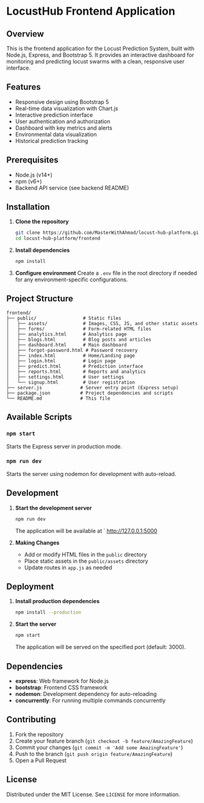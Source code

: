# LocustHub Frontend Application

## Overview
This is the frontend application for the Locust Prediction System, built with Node.js, Express, and Bootstrap 5. It provides an interactive dashboard for monitoring and predicting locust swarms with a clean, responsive user interface.

## Features
- Responsive design using Bootstrap 5
- Real-time data visualization with Chart.js
- Interactive prediction interface
- User authentication and authorization
- Dashboard with key metrics and alerts
- Environmental data visualization
- Historical prediction tracking

## Prerequisites
- Node.js (v14+)
- npm (v6+)
- Backend API service (see backend README)

## Installation

1. **Clone the repository**
   ```bash
   git clone https://github.com/MasterWithAhmad/locust-hub-platform.git
   cd locust-hub-platform/frontend
   ```

2. **Install dependencies**
   ```bash
   npm install
   ```

3. **Configure environment**
   Create a `.env` file in the root directory if needed for any environment-specific configurations.

## Project Structure

```
frontend/
├── public/                 # Static files
│   ├── assets/             # Images, CSS, JS, and other static assets
│   ├── forms/              # Form-related HTML files
│   ├── analytics.html      # Analytics page
│   ├── blogs.html          # Blog posts and articles
│   ├── dashboard.html      # Main dashboard
│   ├── forgot-password.html # Password recovery
│   ├── index.html          # Home/Landing page
│   ├── login.html          # Login page
│   ├── predict.html        # Prediction interface
│   ├── reports.html        # Reports and analytics
│   ├── settings.html       # User settings
│   └── signup.html         # User registration
├── server.js              # Server entry point (Express setup)
├── package.json           # Project dependencies and scripts
└── README.md              # This file
```

## Available Scripts

### `npm start`
Starts the Express server in production mode.

### `npm run dev`
Starts the server using nodemon for development with auto-reload.

## Development

1. **Start the development server**
   ```bash
   npm run dev
   ```
   The application will be available at ` http://127.0.0.1:5000

2. **Making Changes**
   - Add or modify HTML files in the `public` directory
   - Place static assets in the `public/assets` directory
   - Update routes in `app.js` as needed

## Deployment

1. **Install production dependencies**
   ```bash
   npm install --production
   ```

2. **Start the server**
   ```bash
   npm start
   ```

   The application will be served on the specified port (default: 3000).

## Dependencies

- **express**: Web framework for Node.js
- **bootstrap**: Frontend CSS framework
- **nodemon**: Development dependency for auto-reloading
- **concurrently**: For running multiple commands concurrently

## Contributing

1. Fork the repository
2. Create your feature branch (`git checkout -b feature/AmazingFeature`)
3. Commit your changes (`git commit -m 'Add some AmazingFeature'`)
4. Push to the branch (`git push origin feature/AmazingFeature`)
5. Open a Pull Request

## License
Distributed under the MIT License. See `LICENSE` for more information.
